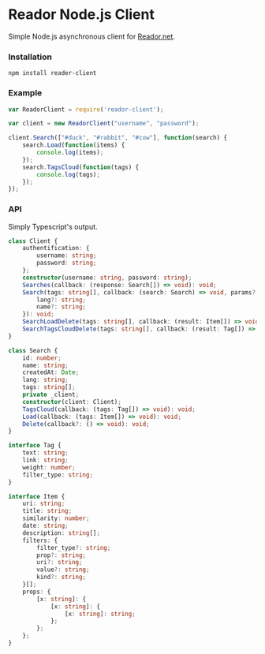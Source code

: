Reador Node.js Client
=====================

Simple Node.js asynchronous client for [Reador.net](http://reador.net/).

### Installation

```npm install reader-client```

### Example

```javascript
var ReadorClient = require('reador-client');

var client = new ReadorClient("username", "password");

client.Search(["#duck", "#rabbit", "#cow"], function(search) {
	search.Load(function(items) {
		console.log(items);
	});
	search.TagsCloud(function(tags) {
		console.log(tags);
	});
});
```

### API

Simply Typescript's output.

```typescript
class Client {
    authentification: {
        username: string;
        password: string;
    };
    constructor(username: string, password: string);
    Searches(callback: (response: Search[]) => void): void;
    Search(tags: string[], callback: (search: Search) => void, params?: {
        lang?: string;
        name?: string;
    }): void;
    SearchLoadDelete(tags: string[], callback: (result: Item[]) => void): void;
    SearchTagsCloudDelete(tags: string[], callback: (result: Tag[]) => void): void;
}

class Search {
    id: number;
    name: string;
    createdAt: Date;
    lang: string;
    tags: string[];
    private _client;
    constructor(client: Client);
    TagsCloud(callback: (tags: Tag[]) => void): void;
    Load(callback: (tags: Item[]) => void): void;
    Delete(callback?: () => void): void;
}

interface Tag {
    text: string;
    link: string;
    weight: number;
    filter_type: string;
}

interface Item {
    uri: string;
    title: string;
    similarity: number;
    date: string;
    description: string[];
    filters: {
        filter_type?: string;
        prop?: string;
        uri?: string;
        value?: string;
        kind?: string;
    }[];
    props: {
        [x: string]: {
            [x: string]: {
                [x: string]: string;
            };
        };
    };
}
```

